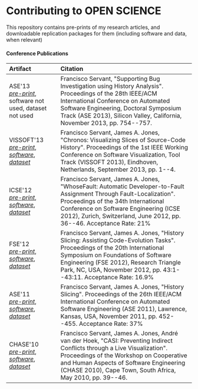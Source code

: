 # Contributing to OPEN SCIENCE

This repository contains pre-prints of my research articles, and downloadable replication packages for them (including software and data, when relevant)

#### Conference Publications

| Artifact                                                                                                                                                                                                                                                                                                                     | Citation                                                                                                                                                                                                                                                                                                                                                                                                                                                                                                       |
|:--------------------------------------------------------------------------------------------------------------------------------------------------------------------------------------------------------------------------------------------------------------------------------------------------------------------|:------------------------------------------------------------------------------------------------------------------------------------------------------------------------------------------------------------------------------------------------------------------------------------------------------------------------------------------------------------------------------------------------------------------------------------------------------------------------------------------------------|
| ASE'13 <br> [<i class="far fa-file">pre-print</i>](papers/2013-ASE.pdf), software not used, dataset not used | Francisco Servant, "Supporting Bug Investigation using History Analysis". Proceedings of the 28th IEEE/ACM International Conference on Automated Software Engineering, Doctoral Symposium Track (ASE 2013), Silicon Valley, California, November 2013, pp. 754--757. |
| VISSOFT'13 <br> [<i class="far fa-file">pre-print</i>](papers/2013-VISSOFT.pdf), [<i class="fa fa-lock"></i>](https://doi.org/10.1109/VISSOFT.2013.6650547) [<i class="fas fa-database">software</i>](papers/2013-VISSOFT.zip), [<i class="fas fa-database">dataset</i>](https://github.com/eclipse-aspectj/aspectj)  | Francisco Servant, James A. Jones, "Chronos: Visualizing Slices of Source-Code History". Proceedings of the 1st IEEE Working Conference on Software Visualization, Tool Track (VISSOFT 2013), Eindhoven, Netherlands, September 2013, pp. 1--4. |
| ICSE'12 <br> [<i class="far fa-file">pre-print</i>](papers/2012-ICSE.pdf), [<i class="fa fa-lock"></i>](https://doi.org/10.1109/ICSE.2012.6227208) [<i class="fas fa-database">software</i>](papers/2012-ICSE.zip), [<i class="fas fa-database">dataset</i>](https://www.st.cs.uni-saarland.de/ibugs/) | Francisco Servant, James A. Jones, "WhoseFault: Automatic Developer-to-Fault Assignment Through Fault-Localization". Proceedings of the 34th International Conference on Software Engineering (ICSE 2012), Zurich, Switzerland, June 2012, pp. 36--46. Acceptance Rate: 21% |
| FSE'12 <br> [<i class="far fa-file">pre-print</i>](papers/2012-FSE.pdf), [<i class="fa fa-lock"></i>](https://doi.org/10.1145/2393596.2393646) [<i class="fas fa-database">software</i>](papers/2012-FSE.zip), [<i class="fas fa-database">dataset</i>](https://github.com/eclipse-aspectj/aspectj) | Francisco Servant, James A. Jones, "History Slicing: Assisting Code-Evolution Tasks". Proceedings of the 20th International Symposium on Foundations of Software Engineering (FSE 2012), Research Triangle Park, NC, USA, November 2012, pp. 43:1--43:11. Acceptance Rate: 16.9% |
| ASE'11 <br> [<i class="far fa-file">pre-print</i>](papers/2011-ASE.pdf), [<i class="fa fa-lock"></i>](https://doi.org/10.1109/ASE.2011.6100097) [<i class="fas fa-database">software</i>](papers/2011-ASE.zip), [<i class="fas fa-database">dataset</i>](https://github.com/eclipse-aspectj/aspectj)  | Francisco Servant, James A. Jones, "History Slicing". Proceedings of the 26th IEEE/ACM International Conference on Automated Software Engineering (ASE 2011), Lawrence, Kansas, USA, November 2011, pp. 452--455. Acceptance Rate: 37% |
| CHASE'10 <br> [<i class="far fa-file">pre-print</i>](papers/2010-CHASE.pdf), [<i class="fa fa-lock"></i>](https://doi.org/10.1145/1833310.1833317) [<i class="fas fa-database">software</i>](papers/2010-CHASE.zip), [<i class="fas fa-database">dataset</i>](https://github.com/pdeitel/JavaHowToProgram11e_EarlyObjects/tree/master/examples/ch34) | Francisco Servant, James A. Jones, André van der Hoek, "CASI: Preventing Indirect Conflicts through a Live Visualization". Proceedings of the Workshop on Cooperative and Human Aspects of Software Engineering (CHASE 2010), Cape Town, South Africa, May 2010, pp. 39--46. |
